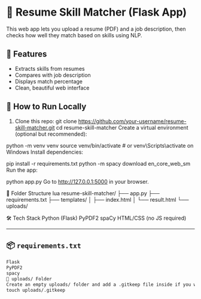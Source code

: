 # 🧠 Resume Skill Matcher (Flask App)

This web app lets you upload a resume (PDF) and a job description, then checks how well they match based on skills using NLP.

## 🔧 Features

- Extracts skills from resumes
- Compares with job description
- Displays match percentage
- Clean, beautiful web interface

## 🚀 How to Run Locally

1. Clone this repo:
git clone https://github.com/your-username/resume-skill-matcher.git
cd resume-skill-matcher
Create a virtual environment (optional but recommended):


python -m venv venv
source venv/bin/activate  # or venv\Scripts\activate on Windows
Install dependencies:


pip install -r requirements.txt
python -m spacy download en_core_web_sm
Run the app:

python app.py
Go to http://127.0.0.1:5000 in your browser.

📁 Folder Structure
lua
resume-skill-matcher/
├── app.py
├── requirements.txt
├── templates/
│   ├── index.html
│   └── result.html
└── uploads/

🛠 Tech Stack
Python (Flask)
PyPDF2
spaCy
HTML/CSS (no JS required)

---

## 📦 `requirements.txt`

```txt
Flask
PyPDF2
spacy
📁 uploads/ Folder
Create an empty uploads/ folder and add a .gitkeep file inside if you want it to stay in the repo (Git doesn’t track empty folders).
touch uploads/.gitkeep